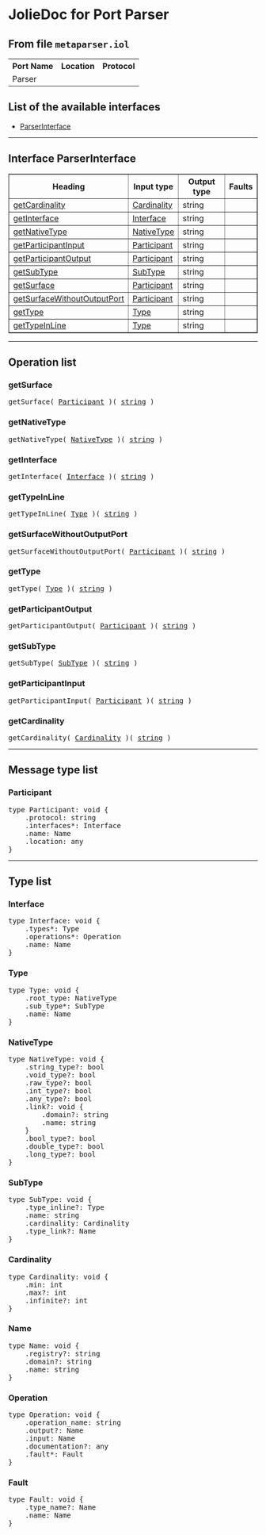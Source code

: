 <html>
<head></head><body>
<h1>JolieDoc for Port Parser</h1>
<h2>From file <code>metaparser.iol
</code></h2>
<table>
<tr>
<th>Port Name</th>
<th>Location</th>
<th>Protocol</th>
</tr>
<tr>
<td>Parser</td>
<td></td>
<td></td>
</tr>
</table>
<h2>List of the available interfaces</h2>
<ul>
<li><a href="#ParserInterface">ParserInterface </a>
</ul>
<hr>
<h2 id=ParserInterface>Interface ParserInterface</h2>
<a name="ParserInterface"></a>
<table border="1">
<tr>
<th>Heading</th>
<th>Input type</th>
<th>Output type</th>
<th>Faults</th>
</tr>
<tr>
<td><a href="#getCardinality">getCardinality</a></td>
<td><a href="#Cardinality">Cardinality</a><br /></td>
<td>string<br /></td>
<td>
</td>
</tr>
<tr>
<td><a href="#getInterface">getInterface</a></td>
<td><a href="#Interface">Interface</a><br /></td>
<td>string<br /></td>
<td>
</td>
</tr>
<tr>
<td><a href="#getNativeType">getNativeType</a></td>
<td><a href="#NativeType">NativeType</a><br /></td>
<td>string<br /></td>
<td>
</td>
</tr>
<tr>
<td><a href="#getParticipantInput">getParticipantInput</a></td>
<td><a href="#Participant">Participant</a><br /></td>
<td>string<br /></td>
<td>
</td>
</tr>
<tr>
<td><a href="#getParticipantOutput">getParticipantOutput</a></td>
<td><a href="#Participant">Participant</a><br /></td>
<td>string<br /></td>
<td>
</td>
</tr>
<tr>
<td><a href="#getSubType">getSubType</a></td>
<td><a href="#SubType">SubType</a><br /></td>
<td>string<br /></td>
<td>
</td>
</tr>
<tr>
<td><a href="#getSurface">getSurface</a></td>
<td><a href="#Participant">Participant</a><br /></td>
<td>string<br /></td>
<td>
</td>
</tr>
<tr>
<td><a href="#getSurfaceWithoutOutputPort">getSurfaceWithoutOutputPort</a></td>
<td><a href="#Participant">Participant</a><br /></td>
<td>string<br /></td>
<td>
</td>
</tr>
<tr>
<td><a href="#getType">getType</a></td>
<td><a href="#Type">Type</a><br /></td>
<td>string<br /></td>
<td>
</td>
</tr>
<tr>
<td><a href="#getTypeInLine">getTypeInLine</a></td>
<td><a href="#Type">Type</a><br /></td>
<td>string<br /></td>
<td>
</td>
</tr>
</table>
<hr>
<h2>Operation list</h2>
<div class="operation-title"><a name="getSurface"></a><h3 id="getSurface">getSurface</h3></div>
<pre>getSurface( <a href="#Participant">Participant</a> )( <a href="#string">string</a> )
</pre>
<div class="operation-title"><a name="getNativeType"></a><h3 id="getNativeType">getNativeType</h3></div>
<pre>getNativeType( <a href="#NativeType">NativeType</a> )( <a href="#string">string</a> )
</pre>
<div class="operation-title"><a name="getInterface"></a><h3 id="getInterface">getInterface</h3></div>
<pre>getInterface( <a href="#Interface">Interface</a> )( <a href="#string">string</a> )
</pre>
<div class="operation-title"><a name="getTypeInLine"></a><h3 id="getTypeInLine">getTypeInLine</h3></div>
<pre>getTypeInLine( <a href="#Type">Type</a> )( <a href="#string">string</a> )
</pre>
<div class="operation-title"><a name="getSurfaceWithoutOutputPort"></a><h3 id="getSurfaceWithoutOutputPort">getSurfaceWithoutOutputPort</h3></div>
<pre>getSurfaceWithoutOutputPort( <a href="#Participant">Participant</a> )( <a href="#string">string</a> )
</pre>
<div class="operation-title"><a name="getType"></a><h3 id="getType">getType</h3></div>
<pre>getType( <a href="#Type">Type</a> )( <a href="#string">string</a> )
</pre>
<div class="operation-title"><a name="getParticipantOutput"></a><h3 id="getParticipantOutput">getParticipantOutput</h3></div>
<pre>getParticipantOutput( <a href="#Participant">Participant</a> )( <a href="#string">string</a> )
</pre>
<div class="operation-title"><a name="getSubType"></a><h3 id="getSubType">getSubType</h3></div>
<pre>getSubType( <a href="#SubType">SubType</a> )( <a href="#string">string</a> )
</pre>
<div class="operation-title"><a name="getParticipantInput"></a><h3 id="getParticipantInput">getParticipantInput</h3></div>
<pre>getParticipantInput( <a href="#Participant">Participant</a> )( <a href="#string">string</a> )
</pre>
<div class="operation-title"><a name="getCardinality"></a><h3 id="getCardinality">getCardinality</h3></div>
<pre>getCardinality( <a href="#Cardinality">Cardinality</a> )( <a href="#string">string</a> )
</pre>
<hr>
<h2>Message type list</h2>
<a name="Participant"></a><h3 id="Participant">Participant</h3>
<pre lang="jolie">type Participant: void { 
    .protocol: string
    .interfaces*: Interface
    .name: Name
    .location: any
}</pre>
<hr>
<h2>Type list</h2>
<h3 id="Interface">Interface</h3>
<a name="Interface"></a>
<pre lang="jolie">type Interface: void { 
    .types*: Type
    .operations*: Operation
    .name: Name
}</pre>
<h3 id="Type">Type</h3>
<a name="Type"></a>
<pre lang="jolie">type Type: void { 
    .root_type: NativeType
    .sub_type*: SubType
    .name: Name
}</pre>
<h3 id="NativeType">NativeType</h3>
<a name="NativeType"></a>
<pre lang="jolie">type NativeType: void { 
    .string_type?: bool
    .void_type?: bool
    .raw_type?: bool
    .int_type?: bool
    .any_type?: bool
    .link?: void { 
        .domain?: string
        .name: string
    }
    .bool_type?: bool
    .double_type?: bool
    .long_type?: bool
}</pre>
<h3 id="SubType">SubType</h3>
<a name="SubType"></a>
<pre lang="jolie">type SubType: void { 
    .type_inline?: Type
    .name: string
    .cardinality: Cardinality
    .type_link?: Name
}</pre>
<h3 id="Cardinality">Cardinality</h3>
<a name="Cardinality"></a>
<pre lang="jolie">type Cardinality: void { 
    .min: int
    .max?: int
    .infinite?: int
}</pre>
<h3 id="Name">Name</h3>
<a name="Name"></a>
<pre lang="jolie">type Name: void { 
    .registry?: string
    .domain?: string
    .name: string
}</pre>
<h3 id="Operation">Operation</h3>
<a name="Operation"></a>
<pre lang="jolie">type Operation: void { 
    .operation_name: string
    .output?: Name
    .input: Name
    .documentation?: any
    .fault*: Fault
}</pre>
<h3 id="Fault">Fault</h3>
<a name="Fault"></a>
<pre lang="jolie">type Fault: void { 
    .type_name?: Name
    .name: Name
}</pre>
</body>
</html>
